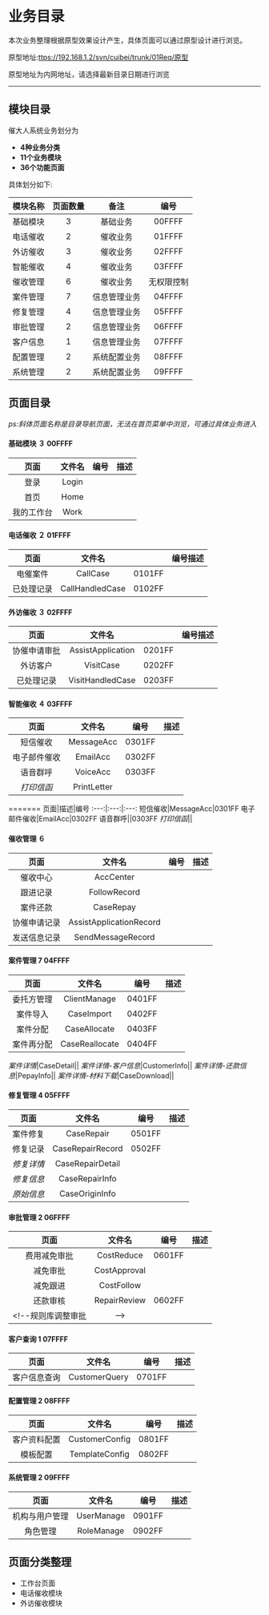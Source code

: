 业务目录
===

本次业务整理根据原型效果设计产生，具体页面可以通过原型设计进行浏览。

原型地址:[ttps://192.168.1.2/svn/cuibei/trunk/01Req/原型](ttps://192.168.1.2/svn/cuibei/trunk/原型)

原型地址为内网地址，请选择最新目录日期进行浏览

---
模块目录
---

催大人系统业务划分为

* **4种业务分类**
* **11个业务模块**
* **36个功能页面**

具体划分如下:

模块名称|页面数量|备注|编号
:---:|:---:|:---:|:---:|
基础模块|3|基础业务|00FFFF|
电话催收|2|催收业务|01FFFF|call-acc
外访催收|3|催收业务|02FFFF|visit-acc
智能催收|4|催收业务|03FFFF|smart-acc
催收管理|6|催收业务|无权限控制|manage-acc
案件管理|7|信息管理业务|04FFFF|case-manage
修复管理|4|信息管理业务|05FFFF|repair-manage
审批管理|2|信息管理业务|06FFFF|approval-manage
客户信息|1|信息管理业务|07FFFF|customer-manage
配置管理|2|系统配置业务|08FFFF|config-manage
系统管理|2|系统配置业务|09FFFF|system-manage


页面目录
---

*ps:斜体页面名称是目录导航页面，无法在首页菜单中浏览，可通过具体业务进入*

#### 基础模块   ３   00FFFF

页面|文件名|编号|描述
:---:|:---:|:---:|:---:
登录|Login||
首页|Home||
我的工作台|Work||

#### 电话催收   ２   01FFFF

页面|文件名||编号描述
:---:|:---:|:---:|:---:
电催案件|CallCase|0101FF|
已处理记录|CallHandledCase|0102FF|

#### 外访催收   ３ 02FFFF

页面|文件名||编号描述
:---:|:---:|:---:|:---:
协催申请审批|AssistApplication|0201FF|
外访客户|VisitCase|0202FF|
已处理记录|VisitHandledCase|0203FF|

#### 智能催收   ４   03FFFF

页面|文件名|编号|描述
:---:|:---:|:---:|:---:
短信催收|MessageAcc|0301FF|
电子邮件催收|EmailAcc|0302FF|
语音群呼|VoiceAcc|0303FF|
*打印信函*|PrintLetter||
=======
页面|描述|编号
:---:|:---:|:---:
短信催收|MessageAcc|0301FF
电子邮件催收|EmailAcc|0302FF
语音群呼||0303FF
*打印信函*||

#### 催收管理   ６

页面|文件名|编号|描述
:---:|:---:|:---:|:---:
催收中心|AccCenter||
跟进记录|FollowRecord||
案件还款|CaseRepay||
协催申请记录|AssistApplicationRecord||
发送信息记录|SendMessageRecord||


#### 案件管理   7   04FFFF

页面|文件名|编号|描述
:---:|:---:|:---:|:---:
委托方管理|ClientManage|0401FF|
案件导入|CaseImport|0402FF|
案件分配|CaseAllocate|0403FF|
案件再分配|CaseReallocate|0404FF||

*案件详情*|CaseDetail||
*案件详情-客户信息*|CustomerInfo||
*案件详情-还款信息*|PepayInfo||
*案件详情-材料下载*|CaseDownload||


#### 修复管理   4   05FFFF

页面|文件名|编号|描述
:---:|:---:|:---:|:---:
案件修复|CaseRepair|0501FF|
修复记录|CaseRepairRecord|0502FF|
*修复详情*|CaseRepairDetail||
*修复信息*|CaseRepairInfo||
*原始信息*|CaseOriginInfo||

#### 审批管理   2   06FFFF

页面|文件名|编号|描述
:---:|:---:|:---:|:---:
费用减免审批|CostReduce|0601FF|
减免审批|CostApproval||
减免跟进|CostFollow||
还款审核|RepairReview|0602FF|
<!--规则库调整审批|-->


#### 客户查询   1   07FFFF

页面|文件名|编号|描述
:---:|:---:|:---:|:---:
客户信息查询|CustomerQuery|0701FF|

#### 配置管理   2   08FFFF

页面|文件名|编号|描述
:---:|:---:|:---:|:---:
客户资料配置|CustomerConfig|0801FF|
模板配置|TemplateConfig|0802FF|

#### 系统管理   2   09FFFF

页面|文件名|编号|描述
:---:|:---:|:---:|:---:
机构与用户管理|UserManage|0901FF|
角色管理|RoleManage|0902FF|


## 页面分类整理

* 工作台页面
* 电话催收模块
* 外访催收模块
